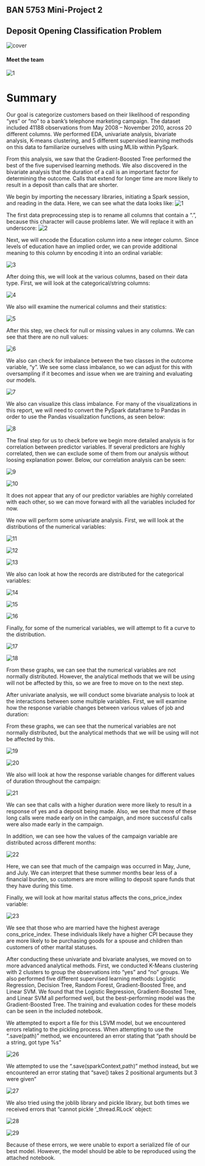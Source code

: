##                                                                 BAN 5753 Mini-Project 2
##                                         Deposit Opening Classification Problem 


![cover](Images/Picture1.jpg)

####   Meet the team

![1](Images/Hawks.jpg)

  #      Summary
  
  Our goal is categorize customers based on their likelihood of responding “yes” or “no” to a bank’s telephone marketing campaign. The dataset included 41188 observations from May 2008 – November 2010, across 20 different columns. We performed EDA, univariate analysis, bivariate analysis, K-means clustering, and 5 different supervised learning methods on this data to familiarize ourselves with using  MLlib within PySpark.
  
From this analysis, we saw that the Gradient-Boosted Tree performed the best of the five supervised learning methods. We also discovered in the bivariate analysis that the duration of a call is an important factor for determining the outcome. Calls that extend for longer time are more likely to result in a deposit than calls that are shorter.







We begin by importing the necessary libraries, initiating a Spark session, and reading in the data. Here, we can see what the data looks like: 
![1](Images/1.PNG)

The first data preprocessing step is to rename all columns that contain a “.”, because this character will cause problems later. We will replace it with an underscore: 
![2](Images/2.PNG)

Next, we will encode the Education column into a new integer column. Since levels of education have an implied order, we can provide additional meaning to this column by encoding it into an ordinal variable: 

![3](Images/3.PNG)

After doing this, we will look at the various columns, based on their data type. First, we will look at the categorical/string columns: 

![4](Images/4.PNG)

We also will examine the numerical columns and their statistics: 

![5](Images/5.PNG)
 

After this step, we check for null or missing values in any columns. We can see that there are no null values: 

![6](Images/6.PNG)

We also can check for imbalance between the two classes in the outcome variable, “y”. We see some class imbalance, so we can adjust for this with oversampling if it becomes and issue when we are training and evaluating our models. 

![7](Images/7.PNG)

We also can visualize this class imbalance. For many of the visualizations in this report, we will need to convert the PySpark dataframe to Pandas in order to use the Pandas visualization functions, as seen below: 

![8](Images/8.PNG)


The final step for us to check before we begin more detailed analysis is for correlation between predictor variables. If several predictors are highly correlated, then we can exclude some of them from our analysis without loosing explanation power. Below, our correlation analysis can be seen: 

![9](Images/9.PNG)

![10](Images/10.PNG)

It does not appear that any of our predictor variables are highly correlated with each other, so we can move forward with all the variables included for now. 


We now will perform some univariate analysis. First, we will look at the distributions of the numerical variables: 

![11](Images/11.PNG)

![12](Images/12.PNG)

![13](Images/13.PNG)

We also can look at how the records are distributed for the categorical variables: 

![14](Images/14.PNG)

![15](Images/15.PNG)

![16](Images/16.PNG)

Finally, for some of the numerical variables, we will attempt to fit a curve to the distribution.  

![17](Images/17.PNG)

![18](Images/18.PNG)

From these graphs, we can see that the numerical variables are not normally distributed. However, the analytical methods that we will be using will not be affected by this, so we are free to move on to the next step. 

After univariate analysis, we will conduct some bivariate analysis to look at the interactions between some multiple variables. First, we will examine how the response variable changes between various values of job and duration: 

From these graphs, we can see that the numerical variables are not normally distributed, but the analytical methods that we will be using will not be affected by this. 


![19](Images/19.PNG)

![20](Images/20.PNG)

We also will look at how the response variable changes for different values of duration throughout the campaign: 

![21](Images/21.PNG)

We can see that calls with a higher duration were more likely to result in a response of yes and a deposit being made. Also, we see that more of these long calls were made early on in the campaign, and more successful calls were also made early in the campaign. 

In addition, we can see how the values of the campaign variable are distributed across different months: 

![22](Images/22.PNG)

Here, we can see that much of the campaign was occurred in May, June, and July. We can interpret that these summer months bear less of a financial burden, so customers are more willing to deposit spare funds that they have during this time. 

Finally, we will look at how marital status affects the cons_price_index variable: 

![23](Images/23.PNG)


We see that those who are married have the highest average cons_price_index. These individuals likely have a higher CPI because they are more likely to be purchasing goods for a spouse and children than customers of other marital statuses.  

After conducting these univariate and bivariate analyses, we moved on to more advanced analytical methods. First, we conducted K-Means clustering with 2 clusters to group the observations into “yes” and “no” groups. We also performed five different supervised learning methods: Logistic Regression, Decision Tree, Random Forest, Gradient-Boosted Tree, and Linear SVM. We found that the Logistic Regression, Gradient-Boosted Tree, and Linear SVM all performed well, but the best-performing model was the Gradient-Boosted Tree. The training and evaluation codes for these models can be seen in the included notebook. 

We attempted to export a file for this LSVM model, but we encountered errors relating to the pickling process. When attempting to use the “.save(path)” method, we encountered an error stating that “path should be a string, got type %s”

![26](Images/26.PNG)

 

We attempted to use the “.save(sparkContext,path)” method instead, but we encountered an error stating that “save() takes 2 positional arguments but 3 were given” 

![27](Images/27.PNG)

 

We also tried using the joblib library and pickle library, but both times we received errors that “cannot pickle ‘_thread.RLock’ object: 

![28](Images/28.PNG)

![29](Images/29.PNG)

Because of these errors, we were unable to export a serialized file of our best model. However, the model should be able to be reproduced using the attached notebook.
